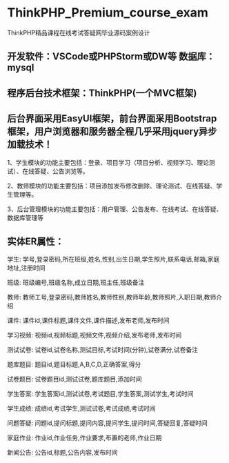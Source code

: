 # ThinkPHP_Premium_course_exam
ThinkPHP精品课程在线考试答疑网毕业源码案例设计

## 开发软件：VSCode或PHPStorm或DW等  数据库：mysql
## 程序后台技术框架：ThinkPHP(一个MVC框架)
## 后台界面采用EasyUI框架，前台界面采用Bootstrap框架，用户浏览器和服务器全程几乎采用jquery异步加载技术！
1、学生模块的功能主要包括：登录、项目学习（项目分析、视频学习、理论测试）、在线答疑、公告浏览等。

2、教师模块的功能主要包括：项目添加发布修改删除、理论测试、在线答疑、学生管理等。

3、后台管理模块的功能主要包括：用户管理、公告发布、在线考试、在线答疑、数据库管理等
## 实体ER属性：
学生: 学号,登录密码,所在班级,姓名,性别,出生日期,学生照片,联系电话,邮箱,家庭地址,注册时间

班级: 班级编号,班级名称,成立日期,班主任,班级备注

教师: 教师工号,登录密码,教师姓名,教师性别,教师年龄,教师照片,入职日期,教师介绍

课件: 课件id,课件标题,课件文件,课件描述,发布老师,发布时间

学习视频: 视频id,视频标题,视频文件,视频介绍,发布老师,发布时间

测试试卷: 试卷id,试卷名称,测试目标,考试时间(分钟),试卷满分,试卷备注

题库题目: 题目id,题目标题,A,B,C,D,正确答案,得分

试卷题目: 试卷题目id,测试试卷,题库题目,添加时间

学生答案: 学生答案id,测试试卷,考试题目,学生答案,测试学生,考试时间

学生成绩: 成绩id,考试学生,测试试卷,考试成绩,考试时间

问题答疑: 问题id,提问标题,提问内容,提问学生,提问时间,答疑回复,答疑时间

家庭作业: 作业id,作业任务,作业要求,布置的老师,作业日期

新闻公告: 公告id,标题,公告内容,发布时间
